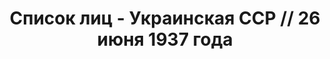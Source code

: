 ---
title: Список лиц - Украинская ССР // 26 июня 1937 года
description: РГАСПИ, ф.17, оп.171, дело 409, лист 212
images:
- /disk/pictures/v01/17-171-409-212.jpg
- /disk/pictures/v01/17-171-409-213.jpg
- /disk/pictures/v01/17-171-409-214.jpg
- /disk/pictures/v01/17-171-409-215.jpg
- /disk/pictures/v01/17-171-409-216.jpg
---